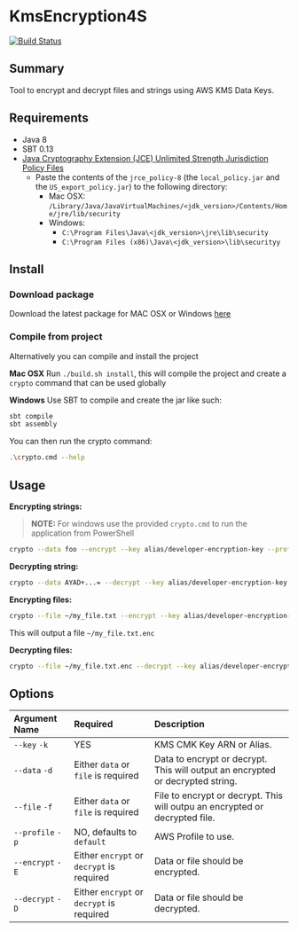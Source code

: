 KmsEncryption4S
================
[![Build Status](https://travis-ci.org/onema/KmsEncryption4S.svg?branch=master)](https://travis-ci.org/onema/KmsEncryption4S)

Summary
--------
Tool to encrypt and decrypt files and strings using AWS KMS Data Keys.

Requirements
------------

- Java 8
- SBT 0.13
- [Java Cryptography Extension (JCE) Unlimited Strength Jurisdiction Policy Files](http://www.oracle.com/technetwork/java/javase/downloads/jce8-download-2133166.html)
    - Paste the contents of the `jrce_policy-8` (the `local_policy.jar` and the `US_export_policy.jar`) to the following directory: 
      - Mac OSX: `/Library/Java/JavaVirtualMachines/<jdk_version>/Contents/Home/jre/lib/security`
      - Windows: 
        - `C:\Program Files\Java\<jdk_version>\jre\lib\security`
        - `C:\Program Files (x86)\Java\<jdk_version>\lib\securityy`

Install 
-------

### Download package
Download the latest package for MAC OSX or Windows [here](https://github.com/onema/KmsEncryption4S/releases)

### Compile from project
Alternatively you can compile and install the project

**Mac OSX**
Run `./build.sh install`, this will compile the project and create a `crypto` command that can be used globally

**Windows**
Use SBT to compile and create the jar like such:

```bash
sbt compile
sbt assembly
```

You can then run the crypto command:
```bash
.\crypto.cmd --help
```

Usage
-----

**Encrypting strings:**

> **NOTE:** For windows use the provided `crypto.cmd` to run the application from PowerShell

```bash
crypto --data foo --encrypt --key alias/developer-encryption-key --profile dev
```

**Decrypting string:**
```bash
crypto --data AYAD+...= --decrypt --key alias/developer-encryption-key --profile dev
```

**Encrypting files:**
```bash
crypto --file ~/my_file.txt --encrypt --key alias/developer-encryption-key --profile dev
```

This will output a file `~/my_file.txt.enc`

**Decrypting files:**
```bash
crypto --file ~/my_file.txt.enc --decrypt --key alias/developer-encryption-key --profile dev
```

Options
-------

| Argument Name     | Required                                  | Description                |
| :---------------- | :---------------------------------------- | :------------------------- |
| `--key` `-k`      | YES                                       | KMS CMK Key ARN or Alias.  |
| `--data` `-d`     | Either `data` or `file` is required       | Data to encrypt or decrypt. This will output an encrypted or decrypted string. |
| `--file` `-f`     | Either `data` or `file` is required       | File to encrypt or decrypt. This will outpu an encrypted or decrypted file.    |
| `--profile` `-p`  | NO, defaults to `default`                 | AWS Profile to use.  |
| `--encrypt` `-E`  | Either `encrypt` or `decrypt` is required | Data or file should be encrypted.  |
| `--decrypt` `-D`  | Either `encrypt` or `decrypt` is required | Data or file should be decrypted.  |
